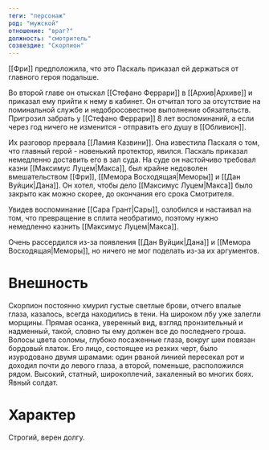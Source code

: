 ```yaml
---
теги: "персонаж"
род: "мужской"
отношение: "враг?"
должность: "смотритель"
созвездие: "Скорпион"
---
```


[[Фри]] предположила, что это Паскаль приказал ей держаться от главного героя подальше.

Во второй главе он отыскал [[Стефано Феррари]] в [[Архив|Архиве]] и приказал ему прийти к нему в кабинет. Он отчитал того за отсутствие на поминальной службе и недобросовестное выполнение обязательств. Пригрозил забрать у [[Стефано Феррари]] 8 лет воспоминаний, а если через год ничего не изменится - отправить его душу в [[Обливион]].

Их разговор прервала [[Ламия Казвини]]. Она известила Паскаля о том, что главный герой - новенький протектор, явился. Паскаль приказал немедленно доставить его в зал суда.
На суде он настойчиво требовал казни [[Максимус Луцем|Макса]], был крайне недоволен вмешательством [[Фри]], [[Мемора Восходящая|Меморы]] и [[Дан Вуйцик|Дана]]. Он хотел, чтобы дело [[Максимус Луцем|Макса]] было закрыто как можно скорее, до окончания его срока Смотрителя.

Увидев воспоминание [[Сара Грант|Сары]], озлобился и настаивал на том, что превращение в сплита необратимо, поэтому нужно немедленно казнить [[Максимус Луцем|Макса]]. 

Очень рассердился из-за появления [[Дан Вуйцик|Дана]] и [[Мемора Восходящая|Меморы]], но ничего не мог поделать из-за их аргументов. 

# Внешность
Скорпион постоянно хмурил густые светлые брови, отчего впалые глаза, казалось, всегда находились в тени. На широком лбу уже залегли морщины. Прямая осанка, уверенный вид, взгляд пронзительный и надменный, такой, словно ты ему должен все до последнего гроша.
Волосы цвета соломы, глубоко посаженные глаза, вокруг шеи повязан бордовый платок.
Его лицо, состоящее из резких черт, было изуродовано двумя шрамами: один рваной линией пересекал рот и доходил почти до левого глаза, а второй, поменьше, расположился рядом. 
Высокий, статный, широкоплечий, закаленный во многих боях. Явный солдат. 
# Характер
Строгий, верен долгу. 